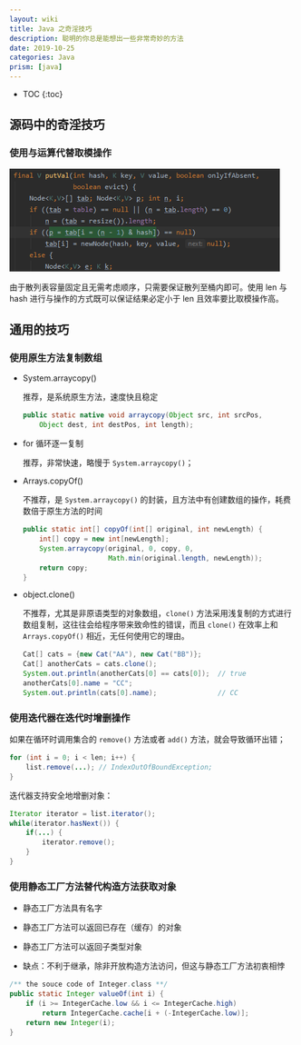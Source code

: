 ```yaml
---
layout: wiki
title: Java 之奇淫技巧
description: 聪明的你总是能想出一些非常奇妙的方法
date: 2019-10-25
categories: Java
prism: [java]
---
```


* TOC
{:toc}

## 源码中的奇淫技巧

### 使用与运算代替取模操作

!["与运算代替取模操作"](/images/wiki/AND-operation-replace-modular-arithmetic.png "与运算代替取模操作")

由于散列表容量固定且无需考虑顺序，只需要保证散列至桶内即可。使用 len 与 hash 进行与操作的方式既可以保证结果必定小于 len 且效率要比取模操作高。

## 通用的技巧

### 使用原生方法复制数组

* System.arraycopy()

    推荐，是系统原生方法，速度快且稳定

    ```java
    public static native void arraycopy(Object src, int srcPos,
        Object dest, int destPos, int length);
    ```

* for 循环逐一复制

    推荐，非常快速，略慢于 `System.arraycopy()`；

* Arrays.copyOf()

    不推荐，是 `System.arraycopy()` 的封装，且方法中有创建数组的操作，耗费数倍于原生方法的时间

    ```java
    public static int[] copyOf(int[] original, int newLength) {
        int[] copy = new int[newLength];
        System.arraycopy(original, 0, copy, 0,
                         Math.min(original.length, newLength));
        return copy;
    }
    ```

* object.clone()

    不推荐，尤其是非原语类型的对象数组，`clone()` 方法采用浅复制的方式进行数组复制，这往往会给程序带来致命性的错误，而且 `clone()` 在效率上和 `Arrays.copyOf()` 相近，无任何使用它的理由。

    ```java
    Cat[] cats = {new Cat("AA"), new Cat("BB")};
    Cat[] anotherCats = cats.clone();
    System.out.println(anotherCats[0] == cats[0]);  // true
    anotherCats[0].name = "CC";
    System.out.println(cats[0].name);               // CC
    ```

### 使用迭代器在迭代时增删操作

如果在循环时调用集合的 `remove()` 方法或者 `add()` 方法，就会导致循环出错；

```java
for (int i = 0; i < len; i++) {
    list.remove(...); // IndexOutOfBoundException;
}
```

迭代器支持安全地增删对象：

```java
Iterator iterator = list.iterator();
while(iterator.hasNext()) {
    if(...) {
        iterator.remove();
    }
}
```

### 使用静态工厂方法替代构造方法获取对象

* 静态工厂方法具有名字

* 静态工厂方法可以返回已存在（缓存）的对象

* 静态工厂方法可以返回子类型对象

* 缺点：不利于继承，除非开放构造方法访问，但这与静态工厂方法初衷相悖

```java
/** the souce code of Integer.class **/
public static Integer valueOf(int i) {
    if (i >= IntegerCache.low && i <= IntegerCache.high)
        return IntegerCache.cache[i + (-IntegerCache.low)];
    return new Integer(i);
}
```
